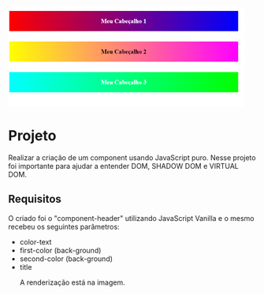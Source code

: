 <img src="image.png" style="width: 50vw">

# Projeto

Realizar a criação de um component usando JavaScript puro.
Nesse projeto foi importante para ajudar a entender DOM, SHADOW DOM e VIRTUAL DOM.

## Requisitos
O criado foi o "component-header" utilizando JavaScript Vanilla e o mesmo recebeu os seguintes parâmetros:
<ul>
  <li>color-text</li>
  <li>first-color (back-ground)</li>
  <li>second-color (back-ground)</li>
  <li>title</>

A renderização está na imagem. 
